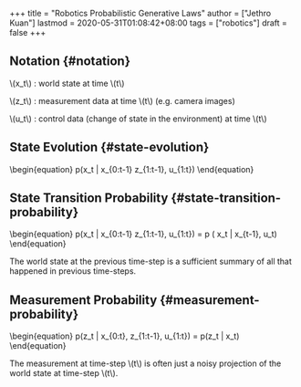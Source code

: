 +++
title = "Robotics Probabilistic Generative Laws"
author = ["Jethro Kuan"]
lastmod = 2020-05-31T01:08:42+08:00
tags = ["robotics"]
draft = false
+++

## Notation {#notation}

\\(x_t\\)
: world state at time \\(t\\)

\\(z_t\\)
: measurement data at time \\(t\\) (e.g. camera images)

\\(u_t\\)
: control data (change of state in the environment) at time
\\(t\\)

## State Evolution {#state-evolution}

\begin{equation}
p(x_t | x\_{0:t-1} z\_{1:t-1}, u\_{1:t})
\end{equation}

## State Transition Probability {#state-transition-probability}

\begin{equation}
p(x_t | x\_{0:t-1} z\_{1:t-1}, u\_{1:t}) = p ( x_t | x\_{t-1}, u_t)
\end{equation}

The world state at the previous time-step is a sufficient summary of
all that happened in previous time-steps.

## Measurement Probability {#measurement-probability}

\begin{equation}
p(z_t | x\_{0:t}, z\_{1:t-1}, u\_{1:t}) = p(z_t | x_t)
\end{equation}

The measurement at time-step \\(t\\) is often just a noisy projection of
the world state at time-step \\(t\\).
